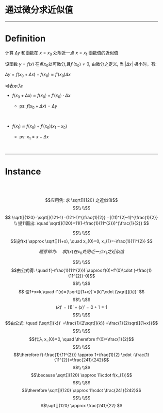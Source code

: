 # 通过微分求近似值

<hr>

# Definition

计算 $\Delta y$ 和函数在 $x=x_{0}$ 处附近一点 $x=x_{1}$ 函数值的近似值


设函数 $y=f(x)$ 在点$x_{0}$处可微分,且$f'(x_{0}) \ne 0,$ 由微分之定义, 当 $\left| \Delta x \right|$ 极小时，有:

$\Delta y =f(x_{0}+\Delta x)-f(x_{0}) \approx f'(x_{0}) \Delta x$

可表示为:

+ $f(x_{0}+\Delta x)\approx f(x_{0}) +f'(x_{0}) \cdot \Delta x$

  - ps:  $f(x_{0}+\Delta x)=\Delta y$

<br>

+ $f(x_{1})\approx f(x_{0})+f'(x_{0})(x_{1}-x_{0})$

  - ps:  $x_{1}=x+\Delta x$
  
  
<br>
<hr>

# Instance

<br><br>


$$应用例: 求 \sqrt[]{120} 之近似值$$
$$\\ \\$$

$$
\sqrt[]{120}=\sqrt[]{121-1}=(121-1)^{\frac{1}{2}}
=[(11)^{2}-1]^{\frac{1}{2}}
\\ 
提11而出: \quad \sqrt[]{120}=11(1-\frac{1}{11^{2}})^{\frac{1}{2}}
$$

$$\\ \\$$
$$设f(x) \approx \sqrt[]{1+x}, \quad x_{0}=0, x_{1}=-\frac{1}{11^{2}} $$

$$题意即为: \quad 求 f(x) 在 x_{0} 处附近一点 x_{1} 之近似值$$

$$\\ \\$$
$$由公式得: \quad f(-\frac{1}{11^{2}}) \approx f(0)+f'(0)\cdot (-\frac{1}{11^{2}}-0)$$
$$\\ \\$$
$$
设1+x=k,\quad
f'(x)=(\sqrt[]{1+x})'=(k)'\cdot (\sqrt[]{k})' 
$$
$$\\ \\$$
$$(k)'=(1)'+(x)'=0+1=1$$
$$\\ \\$$
$$由公式: \quad (\sqrt[]{k})' =\frac{1}{2\sqrt[]{k}} =\frac{1}{2\sqrt[]{1+x}}$$
$$\\ \\$$
$$代入 x_{0}=0, \quad \therefore f'(0)=\frac{1}{2}$$
$$\\ \\$$ 
$$\therefore f(-\frac{1}{11^{2}}) \approx 1+\frac{1}{2} \cdot -\frac{1}{11^{2}}=\frac{241}{242}$$
$$\\ \\$$ 
$$\because \sqrt[]{120} \approx 11\cdot f(x_{1})$$
$$\\ \\$$ 
$$\therefore \sqrt[]{120} \approx 11\cdot \frac{241}{242}$$
$$\\ \\$$
$$\sqrt[]{120} \approx \frac{241}{22} $$
